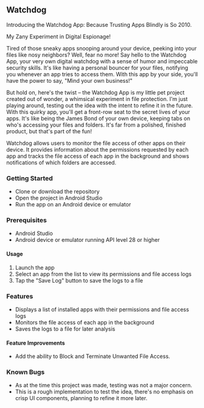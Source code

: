 ## Watchdog

Introducing the Watchdog App: Because Trusting Apps Blindly is So 2010.

My Zany Experiment in Digital Espionage!

Tired of those sneaky apps snooping around your device, peeking into your files like nosy neighbors? Well, fear no more! Say hello to the Watchdog App, your very own digital watchdog with a sense of humor and impeccable security skills. It's like having a personal bouncer for your files, notifying you whenever an app tries to access them. With this app by your side, you'll have the power to say, "Mind your own business!"

But hold on, here's the twist – the Watchdog App is my little pet project created out of wonder, a whimsical experiment in file protection. I'm just playing around, testing out the idea with the intent to refine it in the future. With this quirky app, you'll get a front-row seat to the secret lives of your apps. It's like being the James Bond of your own device, keeping tabs on who's accessing your files and folders. It's far from a polished, finished product, but that's part of the fun!

Watchdog allows users to monitor the file access of other apps on their device. It provides information about the permissions requested by each app and tracks the file access of each app in the background and shows notifications of which folders are accessed.

### Getting Started
- Clone or download the repository
- Open the project in Android Studio
- Run the app on an Android device or emulator

### Prerequisites
- Android Studio
- Android device or emulator running API level 28 or higher

#### Usage
1. Launch the app
2. Select an app from the list to view its permissions and file access logs
3. Tap the "Save Log" button to save the logs to a file

### Features
- Displays a list of installed apps with their permissions and file access logs
- Monitors the file access of each app in the background 
- Saves the logs to a file for later analysis 
#### Feature Improvements
- Add the ability to Block and Terminate Unwanted File Access.

### Known Bugs
- As at the time this project was made, testing was not a major concern.
- This is a rough implementation to test the idea, there's no emphasis on crisp UI components, planning to refine it more later.


